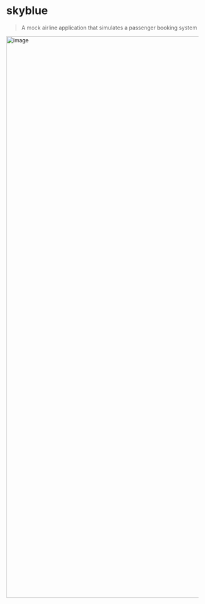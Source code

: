 # skyblue

> A mock airline application that simulates a passenger booking system

<img width="1467" alt="image" src="https://github.com/omarxsaleem/skyblue/assets/56492738/c1ba4acb-aa9a-4218-bfb6-530f96444c26">
